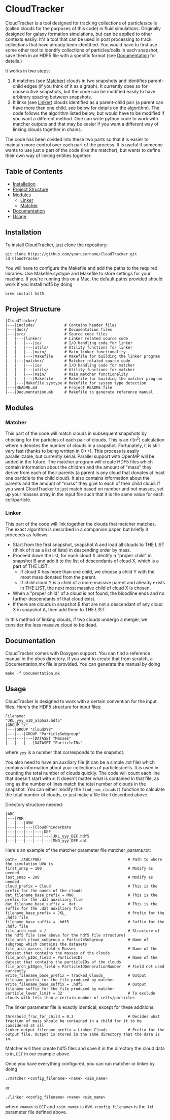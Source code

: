 # CloudTracker

CloudTracker is a tool designed for tracking collections of particles/cells (called clouds for the purposes of this code) in fluid simulations. Originally designed for galaxy formation simulations, but can be applied to other contexts easily.
It's a tool that can be used in post processing to track collections that have already been identified. 
You would have to first use some other tool to identify collections of particles/cells in each snapshot, save them in an HDF5 file with a specific format (see [Documentation](#documentation) for details.)

It works in two steps: 
1) It matches (see [Matcher](#matcher)) clouds in two snapshots and identifies parent-child edges (if you think of it as a graph). It currently does so for consecutive snapshots, but the code can be modified easily to have arbitrary spacing between snapshots.
2) It links (see [Linker](#linker)) clouds identified as a parent-child pair (a parent can have more than one child, see below for details on the algorithm). The code follows the algorithm listed below, but would have to be modified if you want a different method. One can write python code to work with matcher outputs and that may be easier if you want a different way of linking clouds together in chains.  

The code has been divided into these two parts so that it is easier to maintain more control over each part of the process. It is useful if someone wants to use just a part of the code (like the matcher), but wants to define their own way of linking entities together.

## Table of Contents
- [Installation](#installation)
- [Project Structure](#project-structure)
- [Modules](#modules)
  - [Linker](#linker)
  - [Matcher](#matcher)
- [Documentation](#documentation)
- [Usage](#usage)


## Installation
To install CloudTracker, just clone the repository:
```
git clone https://github.com/yourusername/CloudTracker.git
cd CloudTracker
```
You will have to configure the Makefile and add the paths to the required libraries. Use Makefile.systype and Makefile to store settings for your machine. If you're running this on a Mac, the default paths provided should work if you install hdf5 by doing
```
brew install hdf5
```


## Project Structure
```
|CloudTracker/
|---|include/             # Contains header files
|---|docs/                # Documentation files
|---|src/                 # Source code files
|   |---|linker/          # Linker related source code
|   |   |---|io/          # I/O handling code for linker
|   |   |---|utils/       # Utility functions for linker
|   |   |---|main/        # Main linker functionality
|   |   |---|Makefile     # Makefile for building the linker program
|   |---|matcher/         # Matcher related source code
|   |   |---|io/          # I/O handling code for matcher
|   |   |---|utils/       # Utility functions for matcher
|   |   |---|main/        # Main matcher functionality
|   |   |---|Makefile     # Makefile for building the matcher program
|   |---|Makefile.systype # Makefile for system type detection
|---|README.md            # Project README file
|---|Documentation.mk     # Makefile to generate reference manual
```

## Modules
### Matcher
This part of the code will match clouds in subsequent snapshots by checking for the particles of each pair of clouds. 
This is an $\mathcal{O}(n^2)$ calculation where $n$ denotes the number of clouds in a snapshot. 
Fortunately, it is still very fast (thanks to being written in C++). This process is easily 
parallelizable, but currently serial. Parallel support with OpenMP will be added in the future. 
The matcher program will create HDF5 files which contain information about the children and the 
amount of "mass" they derive from each of their parents (a parent is any cloud that donates
at least one particle to the child cloud). It also contains information about the parents and the
amount of "mass" they give to each of their child cloud. 
If you want CloudTracker to just match based on number and not masses, 
set up your masses array in the input file such that it is the same value for each cell/particle.

### Linker
This part of the code will link together the clouds that matcher matches. The exact algorithm is described in a 
companion paper, but briefly it proceeds as follows:
- Start from the first snapshot, snapshot A and load all clouds to THE LIST (think of it as a list of lists) in descending order by mass.
- Proceed down the list, for each cloud X identify a "proper child" in snapshot B and add it to the list of descendants of cloud X, which is a part of THE LIST.
  - If cloud X has more than one child, we choose a child Y with the most mass donated from the parent.
  - If child cloud Y is a child of a more massive parent and already exists in THE LIST, the next most massive child of cloud X is chosen.
- When a "proper child" of a cloud is not found, the bloodline ends and no further descendants of that cloud exist.
- If there are clouds in snapshot B that are not a descendant of any cloud X in snapshot A, then add them to THE LIST. 

In this method of linking clouds, if two clouds undergo a merger, we consider the less massive cloud to be dead.


## Documentation

CloudTracker comes with Doxygen support. You can find a reference manual in the *docs* directory. 
If you want to create that from scratch, a Documentation.mk file is provided. You can generate the manual by doing
```
make -f Documentation.mk
```



## Usage

CloudTracker is designed to work with a certain convention for the input files. Here's the HDF5 structure for input files:

```
Filename: 
"JKL_yyy_n10_alpha2.hdf5"
|GROUP "/" 
|---|GROUP "CloudXYZ" 
|---|---|GROUP "ParticleSubgroup" 
|---|---|---|DATASET "Masses" 
|---|---|---|DATASET "ParticleIDs"
```
where ```yyy``` is a number that corresponds to the snapshot. 

You also need to have an auxiliary file (it can be a simple .txt file) which contains information about your collections of particles/cells. 
It is used in counting the total number of clouds quickly.
The code will count each line that doesn't start with ```#```. It doesn't matter what is contained in that file, as long as the number of lines 
match the total number of clouds in the snapshot.
You can either modify the ```find_num_clouds()``` function to calculate the total number of clouds, or just make a file like I described above. 

Directory structure needed:
```
|ABC
|---|PQR 
|---|---|UVW
|---|---|---|CloudPhinderData
|---|---|---|---|DEF
|---|---|---|---|---|JKL_yyy_DEF.hdf5
|---|---|---|---|---|MNO_yyy_DEF.dat
```


Here's an example of the matcher parameter file matcher_params.txt:
```
path= ./ABC/PQR/                                      # Path to where the simulation UVW is
first_snap = 100                                      # Modify as needed
last_snap = 200                                       # Modify as needed
cloud_prefix = Cloud                                  # This is the prefix for the names of the clouds
dat_filename_base_prefix = MNO_                       # This is the prefix for the .dat auxiliary file
dat_filename_base_suffix = .dat                       # This is the suffix for the .dat auxiliary file 
filename_base_prefix = JKL_                           # Prefix for the .hdf5 file
filename_base_suffix = .hdf5                          # Suffix for the .hdf5 file
file_arch_root = /                                    # Structure of the hdf5 file (see above for the hdf5 file structure)
file_arch_cloud_subgroup = ParticleSubgroup           # Name of subgroup which contains the datasets
file_arch_masses_field = Masses                       # Name of the dataset that contains the masses of the clouds
file_arch_pIDs_field = ParticleIDs                    # Name of the dataset that contains the particleIDs of the clouds
file_arch_pIDgen_field = ParticleIDGenerationNumber   # Field not used currently
write_filename_base_prefix = Tracked_Clouds_          # Output filename prefix for the file produced by matcher
write_filename_base_suffix = .hdf5                    # Output filename suffix for the file produced by matcher
particle_lower_limit = 32                             # To exclude clouds with less than a certain number of cells/particles 
```

The linker parameter file is exactly identical, except for these additions:
```
threshold_frac_for_child = 0.3                        # Decides what fraction of mass should be contained in a child for it to be considered at all
linker_output_filename_prefix = Linked_Clouds_        # Prefix for the output file. Output is stored in the same directory that the data is in.
```

Matcher will then create hdf5 files and save it in the directory the cloud data is in, ```DEF``` in our example above. 

Once you have everything configured, you can run matcher or linker by doing 
```
./matcher <config_filename> <name> <sim_name>
```
or 
```
./linker <config_filename> <name> <sim_name>
```
where ```<name>``` is ```DEF``` and ```<sim_name>``` is ```UVW```. ```<config_filename>``` is the .txt parameter file defined above. 